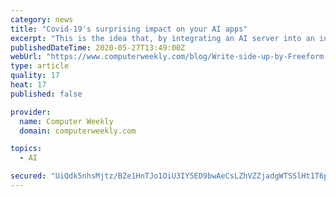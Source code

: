 ```yaml
---
category: news
title: "Covid-19's surprising impact on your AI apps"
excerpt: "This is the idea that, by integrating an AI server into an in-memory database, you can cut out a stack of the ba"
publishedDateTime: 2020-05-27T13:49:00Z
webUrl: "https://www.computerweekly.com/blog/Write-side-up-by-Freeform-Dynamics/Covid-19s-surprising-impact-on-your-AI-apps"
type: article
quality: 17
heat: 17
published: false

provider:
  name: Computer Weekly
  domain: computerweekly.com

topics:
  - AI

secured: "UiQdk5nhsMjtz/BZe1HnTJo1OiU3IY5ED9bwAeCsLZhVZZjadgWTSSlHt1T6p04I8ffc4W+X4Ub9BCXf0biDN9YgJ1k0V/HHZEoEDANplwyhoXFWMZUInR9lRyh7wXaS0PVDxxaF7fnjqECjXp+0jDgJZ7uhqQOvkqV3MIfLeACMnrpouhkuRWIcgJ48laC7IsM19enleKwfW0HYkuof2lmkGTqsK7OO8LQk8acs4Qfy/23taU3tvqCuJkcq0y+Wb2KGdcngq8mBUa5Ca/pxszDngaNO5ldiaEdAc2AY5kukk9/XJsNYyaYF4BSOMK6h;KOEbRe5kd6tTMsqsaIq1pA=="
---
```


